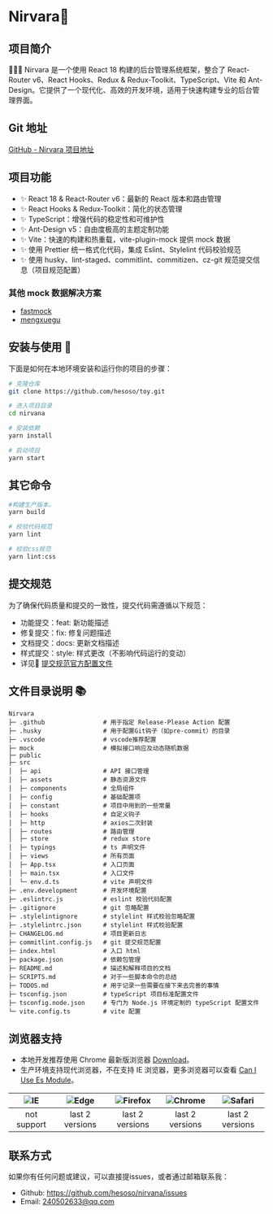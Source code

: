 # Nirvara🚀

## 项目简介

🚀🚀🚀 Nirvara 是一个使用 React 18 构建的后台管理系统框架，整合了 React-Router v6、React Hooks、Redux & Redux-Toolkit、TypeScript、Vite 和 Ant-Design。它提供了一个现代化、高效的开发环境，适用于快速构建专业的后台管理界面。

## Git 地址

[GitHub - Nirvara 项目地址](https://github.com/hesoso/toy)

## 项目功能

- ✨ React 18 & React-Router v6：最新的 React 版本和路由管理
- ✨ React Hooks & Redux-Toolkit：简化的状态管理
- ✨ TypeScript：增强代码的稳定性和可维护性
- ✨ Ant-Design v5：自由度极高的主题定制功能
- ✨ Vite：快速的构建和热重载，vite-plugin-mock 提供 mock 数据
- ✨ 使用 Prettier 统一格式化代码，集成 Eslint、Stylelint 代码校验规范
- ✨ 使用 husky、lint-staged、commitlint、commitizen、cz-git 规范提交信息（项目规范配置）

### 其他 mock 数据解决方案

- [fastmock](https://www.fastmock.site/)
- [mengxuegu](https://mock.mengxuegu.com/)

## 安装与使用 📑

下面是如何在本地环境安装和运行你的项目的步骤：

```bash
# 克隆仓库
git clone https://github.com/hesoso/toy.git

# 进入项目目录
cd nirvana

# 安装依赖
yarn install

# 启动项目
yarn start
```

## 其它命令

```bash
#构建生产版本。
yarn build

# 校验代码规范
yarn lint

# 校验css规范
yarn lint:css
```

## 提交规范

为了确保代码质量和提交的一致性，提交代码需遵循以下规范：

- 功能提交：feat: 新功能描述
- 修复提交：fix: 修复问题描述
- 文档提交：docs: 更新文档描述
- 样式提交：style: 样式更改（不影响代码运行的变动）
- 详见🔗 [提交规范官方配置文件](https://github.com/conventional-changelog/commitlint/blob/master/%40commitlint/config-conventional/index.js)

## 文件目录说明 📚

```text
Nirvara
├─ .github                # 用于指定 Release-Please Action 配置
├─ .husky                 # 用于配置Git钩子（如pre-commit）的目录
├─ .vscode                # vscode推荐配置
├─ mock                   # 模拟接口响应及动态随机数据
├─ public
├─ src
│  ├─ api                 # API 接口管理
│  ├─ assets              # 静态资源文件
│  ├─ components          # 全局组件
│  ├─ config              # 基础配置项
│  ├─ constant            # 项目中用到的一些常量
│  ├─ hooks               # 自定义钩子
│  ├─ http                # axios二次封装
│  ├─ routes              # 路由管理
│  ├─ store               # redux store
│  ├─ typings             # ts 声明文件
│  ├─ views               # 所有页面
│  ├─ App.tsx             # 入口页面
│  ├─ main.tsx            # 入口文件
│  └─ env.d.ts            # vite 声明文件
├─ .env.development       # 开发环境配置
├─ .eslintrc.js           # eslint 校验代码配置
├─ .gitignore             # git 忽略配置
├─ .stylelintignore       # stylelint 样式校验忽略配置
├─ .stylelintrc.json      # stylelint 样式校验配置
├─ CHANGELOG.md           # 项目更新日志
├─ commitlint.config.js   # git 提交规范配置
├─ index.html             # 入口 html
├─ package.json           # 依赖包管理
├─ README.md              # 描述和解释项目的文档
├─ SCRIPTS.md             # 对于一些脚本命令的总结
├─ TODOS.md               # 用于记录一些需要在接下来去完善的事情
├─ tsconfig.json          # typeScript 项目标准配置文件
├─ tsconfig.node.json     # 专门为 Node.js 环境定制的 typeScript 配置文件
└─ vite.config.ts         # vite 配置
```

## 浏览器支持

- 本地开发推荐使用 Chrome 最新版浏览器 [Download](https://www.google.com/intl/zh-CN/chrome/)。
- 生产环境支持现代浏览器，不在支持 IE 浏览器，更多浏览器可以查看 [Can I Use Es Module](https://caniuse.com/?search=ESModule)。

| ![IE](https://i.imgtg.com/2023/04/11/8z7ot.png) | ![Edge](https://i.imgtg.com/2023/04/11/8zr3p.png) | ![Firefox](https://i.imgtg.com/2023/04/11/8zKiU.png) | ![Chrome](https://i.imgtg.com/2023/04/11/8zNrx.png) | ![Safari](https://i.imgtg.com/2023/04/11/8zeGj.png) |
| :---------------------------------------------: | :-----------------------------------------------: | :--------------------------------------------------: | :-------------------------------------------------: | :-------------------------------------------------: |
|                   not support                   |                  last 2 versions                  |                   last 2 versions                    |                   last 2 versions                   |                   last 2 versions                   |

## 联系方式

如果你有任何问题或建议，可以直接提issues，或者通过邮箱联系我：

- Github: https://github.com/hesoso/nirvana/issues
- Email: 240502633@qq.com
